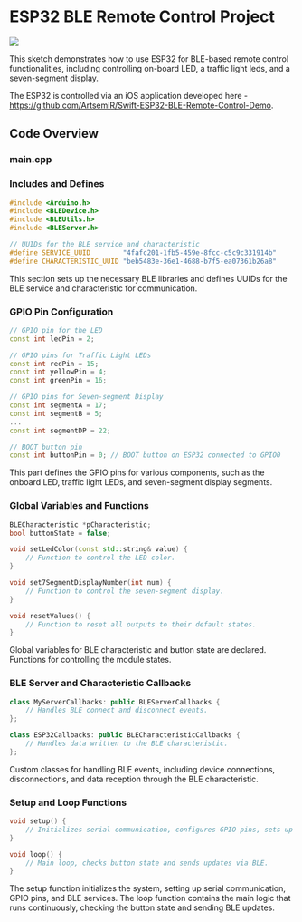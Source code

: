 # ESP32 BLE Remote Control Project
![](Demo-960-720-12.gif)

This sketch demonstrates how to use ESP32 for BLE-based remote control functionalities, including controlling on-board LED, a traffic light leds, and a seven-segment display.

The ESP32 is controlled via an iOS application developed here - https://github.com/ArtsemiR/Swift-ESP32-BLE-Remote-Control-Demo.

## Code Overview

### main.cpp
### Includes and Defines

```cpp
#include <Arduino.h>
#include <BLEDevice.h>
#include <BLEUtils.h>
#include <BLEServer.h>

// UUIDs for the BLE service and characteristic
#define SERVICE_UUID        "4fafc201-1fb5-459e-8fcc-c5c9c331914b"
#define CHARACTERISTIC_UUID "beb5483e-36e1-4688-b7f5-ea07361b26a8"
```
This section sets up the necessary BLE libraries and defines UUIDs for the BLE service and characteristic for communication.

### GPIO Pin Configuration
```cpp
// GPIO pin for the LED
const int ledPin = 2; 

// GPIO pins for Traffic Light LEDs
const int redPin = 15; 
const int yellowPin = 4;
const int greenPin = 16;

// GPIO pins for Seven-segment Display
const int segmentA = 17; 
const int segmentB = 5;
...
const int segmentDP = 22;

// BOOT button pin
const int buttonPin = 0; // BOOT button on ESP32 connected to GPIO0
```
This part defines the GPIO pins for various components, such as the onboard LED, traffic light LEDs, and seven-segment display segments.

### Global Variables and Functions
```cpp
BLECharacteristic *pCharacteristic;
bool buttonState = false;

void setLedColor(const std::string& value) {
    // Function to control the LED color.
}

void set7SegmentDisplayNumber(int num) {
    // Function to control the seven-segment display.
}

void resetValues() {
    // Function to reset all outputs to their default states.
}
```
Global variables for BLE characteristic and button state are declared. Functions for controlling the module states.

### BLE Server and Characteristic Callbacks
```cpp
class MyServerCallbacks: public BLEServerCallbacks {
    // Handles BLE connect and disconnect events.
};

class ESP32Callbacks: public BLECharacteristicCallbacks {
    // Handles data written to the BLE characteristic.
};
```
Custom classes for handling BLE events, including device connections, disconnections, and data reception through the BLE characteristic.

### Setup and Loop Functions
```cpp
void setup() {
    // Initializes serial communication, configures GPIO pins, sets up BLE.
}

void loop() {
    // Main loop, checks button state and sends updates via BLE.
}
```
The setup function initializes the system, setting up serial communication, GPIO pins, and BLE services. The loop function contains the main logic that runs continuously, checking the button state and sending BLE updates.
